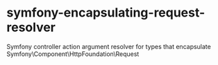 # symfony-encapsulating-request-resolver
Symfony controller action argument resolver for types that encapsulate Symfony\Component\HttpFoundation\Request
